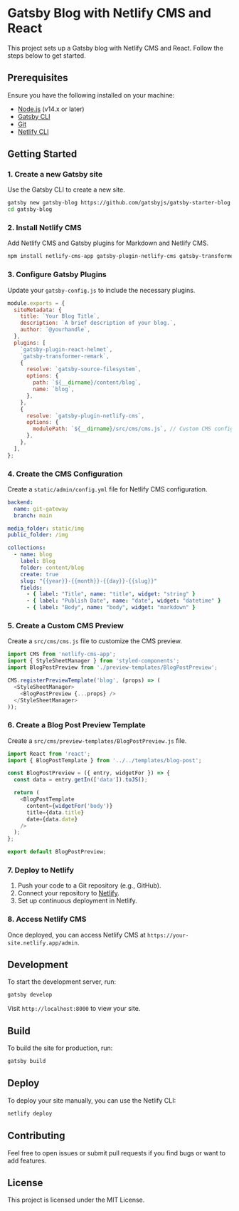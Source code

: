 # Gatsby Blog with Netlify CMS and React

This project sets up a Gatsby blog with Netlify CMS and React. Follow the steps below to get started.

## Prerequisites

Ensure you have the following installed on your machine:

- [Node.js](https://nodejs.org/) (v14.x or later)
- [Gatsby CLI](https://www.gatsbyjs.com/docs/reference/gatsby-cli/)
- [Git](https://git-scm.com/)
- [Netlify CLI](https://docs.netlify.com/cli/get-started/)

## Getting Started

### 1. Create a new Gatsby site

Use the Gatsby CLI to create a new site.

```bash
gatsby new gatsby-blog https://github.com/gatsbyjs/gatsby-starter-blog
cd gatsby-blog
```

### 2. Install Netlify CMS

Add Netlify CMS and Gatsby plugins for Markdown and Netlify CMS.

```bash
npm install netlify-cms-app gatsby-plugin-netlify-cms gatsby-transformer-remark gatsby-source-filesystem
```

### 3. Configure Gatsby Plugins

Update your `gatsby-config.js` to include the necessary plugins.

```javascript
module.exports = {
  siteMetadata: {
    title: `Your Blog Title`,
    description: `A brief description of your blog.`,
    author: `@yourhandle`,
  },
  plugins: [
    `gatsby-plugin-react-helmet`,
    `gatsby-transformer-remark`,
    {
      resolve: `gatsby-source-filesystem`,
      options: {
        path: `${__dirname}/content/blog`,
        name: `blog`,
      },
    },
    {
      resolve: `gatsby-plugin-netlify-cms`,
      options: {
        modulePath: `${__dirname}/src/cms/cms.js`, // Custom CMS configuration file
      },
    },
  ],
};
```

### 4. Create the CMS Configuration

Create a `static/admin/config.yml` file for Netlify CMS configuration.

```yaml
backend:
  name: git-gateway
  branch: main

media_folder: static/img
public_folder: /img

collections:
  - name: blog
    label: Blog
    folder: content/blog
    create: true
    slug: "{{year}}-{{month}}-{{day}}-{{slug}}"
    fields:
      - { label: "Title", name: "title", widget: "string" }
      - { label: "Publish Date", name: "date", widget: "datetime" }
      - { label: "Body", name: "body", widget: "markdown" }
```

### 5. Create a Custom CMS Preview

Create a `src/cms/cms.js` file to customize the CMS preview.

```javascript
import CMS from 'netlify-cms-app';
import { StyleSheetManager } from 'styled-components';
import BlogPostPreview from './preview-templates/BlogPostPreview';

CMS.registerPreviewTemplate('blog', (props) => (
  <StyleSheetManager>
    <BlogPostPreview {...props} />
  </StyleSheetManager>
));
```

### 6. Create a Blog Post Preview Template

Create a `src/cms/preview-templates/BlogPostPreview.js` file.

```javascript
import React from 'react';
import { BlogPostTemplate } from '../../templates/blog-post';

const BlogPostPreview = ({ entry, widgetFor }) => {
  const data = entry.getIn(['data']).toJS();

  return (
    <BlogPostTemplate
      content={widgetFor('body')}
      title={data.title}
      date={data.date}
    />
  );
};

export default BlogPostPreview;
```

### 7. Deploy to Netlify

1. Push your code to a Git repository (e.g., GitHub).
2. Connect your repository to [Netlify](https://www.netlify.com/).
3. Set up continuous deployment in Netlify.

### 8. Access Netlify CMS

Once deployed, you can access Netlify CMS at `https://your-site.netlify.app/admin`.

## Development

To start the development server, run:

```bash
gatsby develop
```

Visit `http://localhost:8000` to view your site.

## Build

To build the site for production, run:

```bash
gatsby build
```

## Deploy

To deploy your site manually, you can use the Netlify CLI:

```bash
netlify deploy
```

## Contributing

Feel free to open issues or submit pull requests if you find bugs or want to add features.

## License

This project is licensed under the MIT License.

